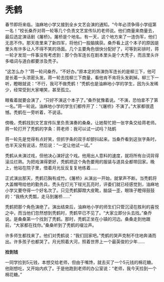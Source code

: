 # 秃鹤

春节即将来临，油麻地小学又接到全乡文艺会演的通知。“今年必须争得小学组第一名！”校长桑乔对蒋一轮等几个负责文艺宣传队的老师说。他们商量来商量去，最后选定演话剧《屠桥》。屠桥是个地名。有一天，这个地方来了一连伪军，他们无恶不作。那天夜里来了新四军，将他们一股脑擒获。桑乔看上这个本子的原因是里头有许多让人不得不笑的场面。几个主要角色很快分配好了，可等到彩排时，蒋一轮才发现一件事没有考虑到：那个伪军连长在剧本里头是个大秃子，而且里头许多唱词与道白都要涉及秃子。 

“这怎么办？”蒋一轮问桑乔。“不好办。”原本定的饰演伪军连长的是柳三下，他可是长着一头浓密头发。蒋一轮去找柳三下商量，看他肯不肯将头发剃掉。柳三下一听，瞪眼就说：“不行，我可不做秃鹤！”秃鹤也是油麻地小学的学生，因为头发稀少，经常受到大家嘲笑，甚至孤立。 

眼看着就要会演了，“只好不演这个本子了。”桑乔犹豫着说。“不演，恐怕拿不了第一名。”蒋一轮说。油麻地小学的学生们都传开了：“《屠桥》不演了。”大家都很遗憾。秃鹤在一旁听着，不说话。 

傍晚，秃鹤找到文艺宣传队里负责演奏的桑桑，让她帮忙把一张字条交给蒋老师。蒋一轮打开了秃鹤的字条：蒋老师：我可以试一试吗？陆鹤 

蒋一轮先是觉得有点好笑，但抓字条的双手却颤抖起来。当桑乔看到这张字条时，也半天没有说话，然后说：“一定让他试一试。” 

秃鹤从未演过戏，但他决心演好这个戏。他用出人意料的速度，就将所有台词背得滚瓜烂熟。为把戏演得更好，秃鹤把这个角色要用的服装与道具全都带回家。晚上，他站在院子里，借着月光反反复复地练着…… 

正式演出那天，秃鹤已胸有成竹。《屠桥》从演出一开始，就掌声不断。当秃鹤将大盖帽甩给他的勤务兵，秃头在灯光下锃光瓦亮时，评委们就已经感觉到，油麻地小学又要夺得一个好名次了。只见秃鹤脚蹬大皮靴，脑袋一歪，眼珠子瞪得鼓鼓的：“我杨大秃瓢，走马到屠桥……” 

秃鹤把那个角色演绝了。演出结束后，油麻地小学的师生们只管沉浸在胜利的喜悦之中，而当他们忽然想到秃鹤时，秃鹤早已不见了。“大家立即分头去找。”桑乔说。是桑桑第一个找到了秃鹤。那时，秃鹤正坐在小镇的河边。桑桑走到他跟前，“大家都在找你。”桑桑听到了秃鹤的啜泣声。 

许多师生都找来了。他们对秃鹤说：“我们回家吧。”秃鹤的哭声克制不住地奔涌而出。许多孩子也都哭了。月光照着大河，照着世界上一个最英俊的少年…… 

**捡到钱**

一同学捡到5元钱，本想交给老师，但由于嘴馋，就去买了一个5元钱的棉花糖。他刚想吃，又开始内疚了。于是他跑到老师的办公室说：“老师，我今天捡到一个棉花糖。”